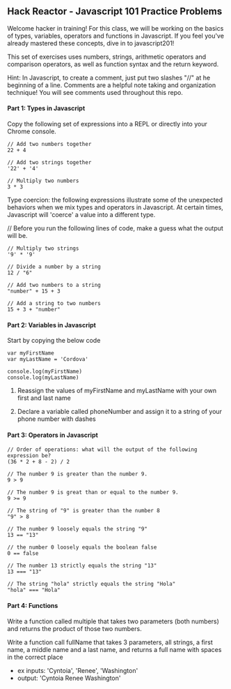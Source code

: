 
## Hack Reactor - Javascript 101 Practice Problems

Welcome hacker in training! For this class, we will be working on the basics of types, variables, operators and functions in Javascript. If you feel you've already mastered these concepts, dive in to javascript201! 

This set of exercises uses numbers, strings, arithmetic operators and comparison operators, as well as function syntax and the return keyword.


Hint: In Javascript, to create a comment, just put two slashes "//" at he beginning of a line. Comments are a helpful note taking and organization technique! You will see comments used throughout this repo.

 
#### Part 1: Types in Javascript 

Copy the following set of expressions into a REPL or directly into your Chrome console.

```
// Add two numbers together
22 + 4

// Add two strings together
'22' + '4'

// Multiply two numbers
3 * 3 
```

Type coercion: the following expressions illustrate some of the unexpected behaviors when we mix types and operators in Javascript. At certain times, Javascript will 'coerce' a value into a different type. 

// Before you run the following lines of code, make a guess what the output will be.

```
// Multiply two strings
'9' * '9'

// Divide a number by a string 
12 / "6"

// Add two numbers to a string
"number" + 15 + 3

// Add a string to two numbers
15 + 3 + "number"
```

#### Part 2: Variables in Javascript

Start by copying the below code 

```
var myFirstName
var myLastName = 'Cordova'

console.log(myFirstName)
console.log(myLastName)
```

1. Reassign the values of myFirstName and myLastName with your own first and last name 

2. Declare a variable called phoneNumber and assign it to a string of your phone number with dashes 


#### Part 3: Operators in Javascript 

```
// Order of operations: what will the output of the following expression be? 
(36 * 2 + 8 - 2) / 2 

// The number 9 is greater than the number 9.
9 > 9

// The number 9 is great than or equal to the number 9. 
9 >= 9

// The string of "9" is greater than the number 8
"9" > 8

// The number 9 loosely equals the string "9"
13 == "13"

// the number 0 loosely equals the boolean false
0 == false

// The number 13 strictly equals the string "13"
13 === "13"

// The string "hola" strictly equals the string "Hola"
"hola" === "Hola"
```

#### Part 4: Functions 

Write a function called multiple that takes two parameters (both numbers) and returns the product of those two numbers.

Write a function call fullName that takes 3 parameters, all strings, a first name, a middle name and a last name, and returns a full name with spaces in the correct place
- ex inputs: 'Cyntoia', 'Renee', 'Washington'
- output: 'Cyntoia Renee Washington' 